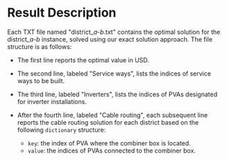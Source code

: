 # Result Description

Each TXT file named "district_<span>$a$</span>-<span>$b$</span>.txt" contains the optimal solution for the district_<span>$a$</span>-<span>$b$</span> instance, solved using our exact solution approach. The file structure is as follows:

* The first line reports the optimal value in USD.
* The second line, labeled "Service ways", lists the indices of service ways to be built.
* The third line, labeled "Inverters", lists the indices of PVAs designated for inverter installations.
* After the fourth line, labeled "Cable routing", each subsequent line reports the cable routing solution for each district based on the following `dictionary` structure:

  * `key`: the index of PVA where the combiner box is located.
  * `value`: the indices of PVAs connected to the combiner box.
